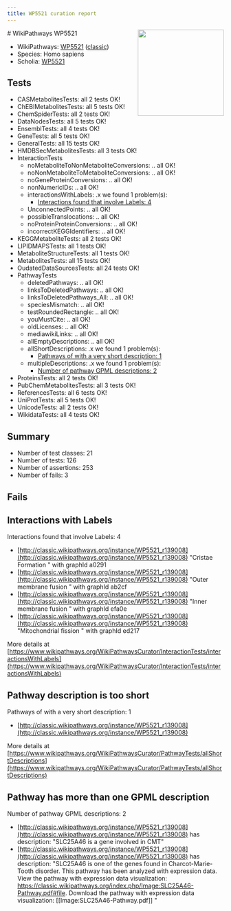 ```yaml
---
title: WP5521 curation report
---
```


<img style="float: right; width: 200px" src="https://upload.wikimedia.org/wikipedia/commons/thumb/8/83/Wplogo_with_text_500.png/640px-Wplogo_with_text_500.png" />
# WikiPathways WP5521

* WikiPathways: [WP5521](https://wikipathways.org/pathways/WP5521) ([classic](https://classic.wikipathways.org/instance/WP5521))
* Species: Homo sapiens
* Scholia: [WP5521](https://scholia.toolforge.org/wikipathways/WP5521)
## Tests
* CASMetabolitesTests: all 2 tests OK!
* ChEBIMetabolitesTests: all 5 tests OK!
* ChemSpiderTests: all 2 tests OK!
* DataNodesTests: all 5 tests OK!
* EnsemblTests: all 4 tests OK!
* GeneTests: all 5 tests OK!
* GeneralTests: all 15 tests OK!
* HMDBSecMetabolitesTests: all 3 tests OK!
* InteractionTests
    * noMetaboliteToNonMetaboliteConversions: .. all OK!
    * noNonMetaboliteToMetaboliteConversions: .. all OK!
    * noGeneProteinConversions: .. all OK!
    * nonNumericIDs: .. all OK!
    * interactionsWithLabels: .x we found 1 problem(s):
        * [Interactions found that involve Labels: 4](#630d267b)
    * UnconnectedPoints: .. all OK!
    * possibleTranslocations: .. all OK!
    * noProteinProteinConversions: .. all OK!
    * incorrectKEGGIdentifiers: .. all OK!
* KEGGMetaboliteTests: all 2 tests OK!
* LIPIDMAPSTests: all 1 tests OK!
* MetaboliteStructureTests: all 1 tests OK!
* MetabolitesTests: all 15 tests OK!
* OudatedDataSourcesTests: all 24 tests OK!
* PathwayTests
    * deletedPathways: .. all OK!
    * linksToDeletedPathways: .. all OK!
    * linksToDeletedPathways_All: .. all OK!
    * speciesMismatch: .. all OK!
    * testRoundedRectangle: .. all OK!
    * youMustCite: .. all OK!
    * oldLicenses: .. all OK!
    * mediawikiLinks: .. all OK!
    * allEmptyDescriptions: .. all OK!
    * allShortDescriptions: .x we found 1 problem(s):
        * [Pathways of with a very short description: 1](#9b455f1f)
    * multipleDescriptions: .x we found 1 problem(s):
        * [Number of pathway GPML descriptions: 2](#bfb47723)
* ProteinsTests: all 2 tests OK!
* PubChemMetabolitesTests: all 3 tests OK!
* ReferencesTests: all 6 tests OK!
* UniProtTests: all 5 tests OK!
* UnicodeTests: all 2 tests OK!
* WikidataTests: all 4 tests OK!


## Summary

* Number of test classes: 21
* Number of tests: 126
* Number of assertions: 253
* Number of fails: 3

## Fails

<a name="630d267b" />

## Interactions with Labels

Interactions found that involve Labels: 4

* [http://classic.wikipathways.org/instance/WP5521_r139008](http://classic.wikipathways.org/instance/WP5521_r139008) "Cristae Formation
" with graphId a0291
* [http://classic.wikipathways.org/instance/WP5521_r139008](http://classic.wikipathways.org/instance/WP5521_r139008) "Outer membrane fusion
" with graphId ab2cf
* [http://classic.wikipathways.org/instance/WP5521_r139008](http://classic.wikipathways.org/instance/WP5521_r139008) "Inner membrane fusion
" with graphId efa0e
* [http://classic.wikipathways.org/instance/WP5521_r139008](http://classic.wikipathways.org/instance/WP5521_r139008) "Mitochondrial fission
" with graphId ed217


More details at [https://www.wikipathways.org/WikiPathwaysCurator/InteractionTests/interactionsWithLabels](https://www.wikipathways.org/WikiPathwaysCurator/InteractionTests/interactionsWithLabels)

<a name="9b455f1f" />

## Pathway description is too short

Pathways of with a very short description: 1

* [http://classic.wikipathways.org/instance/WP5521_r139008](http://classic.wikipathways.org/instance/WP5521_r139008)

More details at [https://www.wikipathways.org/WikiPathwaysCurator/PathwayTests/allShortDescriptions](https://www.wikipathways.org/WikiPathwaysCurator/PathwayTests/allShortDescriptions)

<a name="bfb47723" />

## Pathway has more than one GPML description

Number of pathway GPML descriptions: 2

* [http://classic.wikipathways.org/instance/WP5521_r139008](http://classic.wikipathways.org/instance/WP5521_r139008) has description: "SLC25A46 is a gene involved in CMT"
* [http://classic.wikipathways.org/instance/WP5521_r139008](http://classic.wikipathways.org/instance/WP5521_r139008) has description: "SLC25A46 is one of the genes found in Charcot-Marie-Tooth disorder. This pathway has been analyzed with expression data. View the pathway with expression data visualization: https://classic.wikipathways.org/index.php/Image:SLC25A46-Pathway.pdf#file. Download the pathway with expression data visualization: [[Image:SLC25A46-Pathway.pdf]]  "


